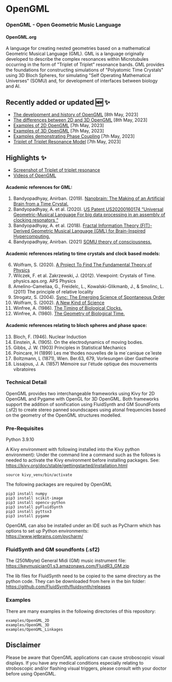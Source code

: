 # OpenGML
### OpenGML - Open Geometric Music Language
#### OpenGML.org

A language for creating nested geometries based on a mathematical Geometric Musical Language (GML). GML is a language 
originally developed to describe the complex resonances within Microtubules occurring in the form of 
"Triplet of Triplet" resonance bands. GML provides the foundations for constructing simulations of 
"Polyatomic Time Crystals" using 3D Bloch Spheres, for simulating "Self Operating Mathematical Universes" 
(SOMU) and, for development of interfaces between biology and AI.

## Recently added or updated 🆕 ✨
- [The development and history of OpenGML](doc/Development_History.md) [8th May, 2023]
- [The differences between 2D and 3D OpenGML](doc/Differences_2D_and_3D_OpenGML.md) [8th May, 2023]
- [Examples of 2D OpenGML](examples/OpenGML_2D) [7th May, 2023]
- [Examples of 3D OpenGML](examples/OpenGML_3D) [7th May, 2023]
- [Examples demonstrating Phase Coupling](examples/OpenGML_Linkages) [7th May, 2023]
- [Triplet of Triplet Resonance Model](examples/OpenGML_3D/3D_Triplet_of_Triplet.py) [7th May, 2023]

## Highlights ✨
- [Screenshot of Triplet of triplet resonance](screenshots/Triplet_of_Triplet_OpenGML.jpg)
- [Videos of OpenGML](https://www.youtube.com/playlist?list=PLDK0CIWefiIIk_LC1tAPf3LZdCUjGhIK3)


#### Academic references for GML:

1. Bandyopadhyay, Anirban. (2019). [Nanobrain: The Making of an Artificial Brain from a Time Crystal.](https://www.taylorfrancis.com/books/mono/10.1201/9780429107771/nanobrain-anirban-bandyopadhyay)
2. Bandyopadhyay, A. et al. (2020). [US Patent US20200160174 “Universal Geometric-Musical Language For big data processing in an assembly of clocking resonators “](https://uspto.report/patent/app/20200160174) 
3. Bandyopadhyay, A. et al.  (2018). [Fractal Information Theory (FIT)-Derived Geometric Musical Language (GML) for Brain-Inspired Hypercomputing.](https://link.springer.com/chapter/10.1007/978-981-10-5699-4_33)
4. Bandyopadhyay, Anirban. (2021) [SOMU theory of consciousness.](https://nanobraintech.com/2021/05/06/somu-theory-of-consciousness/)

#### Academic references relating to time crystals and clock based models:

6. Wolfram, S. (2020). [A Project To Find The Fundamental Theory of Physics](https://www.wolfram-media.com/products/a-project-to-find-the-fundamental-theory-of-physics/)
7. Wilczek, F. et al. Zakrzewski, J. (2012). Viewpoint: Crystals of Time. physics.aps.org. APS Physics 
8. Amelino-Cameliaa, G., Freidelc, L., Kowalski-Glikmanb, J., & Smolinc, L. (2011) The principle of relative locality 
9. Strogatz, S. (2004). [Sync: The Emerging Science of Spontaneous Order](https://www.stevenstrogatz.com/books/sync-the-emerging-science-of-spontaneous-order)
10. Wolfram, S. (2002). [A New Kind of Science](https://www.wolframscience.com/nks/)
11. Winfree, A. (1986). [The Timing of Biological Clocks.](https://openlibrary.org/books/OL2722076M/The_timing_of_biological_clocks) 
12. Winfree, A. (1980). [The Geometry of Biological Time.](https://openlibrary.org/works/OL4448379W/The_geometry_of_biological_time?edition=key%3A/books/OL1857963M)

#### Academic references relating to bloch spheres and phase space:
13. Bloch, F. (1946). Nuclear Induction
14. Einstein, A. (1905). On the electrodynamics of moving bodies. 
15. Gibbs, J. W. (1903) Principles in Statistical Mechanics 
16. Poincare, H (1899) Les me´thodes nouvelles de la me´canique ce´leste 
17. Boltzmann, L (1871), Wien. Ber.63, 679, Vorlesungen über Gastheorie 
18. Lissajous, J. A. (1857) Mémoire sur l'étude optique des mouvements vibratoires

### Technical Detail
OpenGML provides two interchangeable frameworks using Kivy for 2D OpenGML and Pygame with OpenGL for 3D OpenGML.
Both frameworks support the addition of sonification using FluidSynth and GM SoundFonts (.sf2) to create stereo panned
soundscapes using atonal frequencies based on the geometry of the OpenGML structures modelled.

### Pre-Requisites
Python 3.9.10

A Kivy environment with following installed into the Kivy python environment):
Under the command line a command such as the follows is needed to activate the Kivy environment before
installing packages. See: https://kivy.org/doc/stable/gettingstarted/installation.html
```python:
source kivy_venv/bin/activate
```

The following packages are required by OpenGML
```python:
pip3 install numpy
pip3 install scikit-image
pip3 install opencv-python
pip3 install pyFluidSynth
pip3 install pyttsx3
pip3 install pygame
```
OpenGML can also be installed under an IDE such as PyCharm which has options to set up Python environments: 
https://www.jetbrains.com/pycharm/


### FluidSynth and GM soundfonts (.sf2)
The (250Mbyte) General Midi (GM) music instrument file:
https://keymusician01.s3.amazonaws.com/FluidR3_GM.zip

The lib files for FluidSynth need to be copied to the same directory as the python code. They can be downloaded from here in the bin folder:
https://github.com/FluidSynth/fluidsynth/releases

### Examples
There are many examples in the following directories of this repository:
```python:
examples/OpenGML_2D
examples/OpenGML_3D
examples/OpenGML_Linkages
```


## Disclaimer
Please be aware that OpenGML applications can cause stroboscopic visual displays. 
If you have any medical conditions especially relating to stroboscopic and/or flashing visual triggers, 
please consult with your doctor before using OpenGML.

